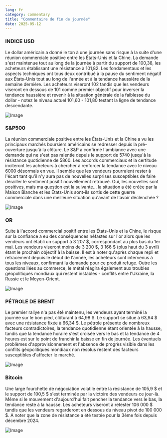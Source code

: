```yaml
---
lang: fr
category: commentary
title: "Commentaire de fin de journée"
date: 2025-05-12
---
```


### INDICE USD

Le dollar américain a donné le ton à une journée sans risque à la suite d'une réunion commerciale positive entre les États-Unis et la Chine. La demande s'est maintenue tout au long de la journée à partir du support de 100,38, les acheteurs établissant une résistance à 101,82. Les fondamentaux et les aspects techniques ont tous deux contribué à la pause du sentiment négatif aux États-Unis tout au long de l'année et à la tendance haussière de la semaine dernière. Les acheteurs viseront 102 tandis que les vendeurs viseront en dessous de 101 comme premier objectif pour inverser la tendance haussière et revenir à la situation générale de la faiblesse du dollar - notez le niveau actuel 101,60 - 101,80 testant la ligne de tendance descendante. 

![Image](https://markleighedu.github.io/img/May-2025/12-May-2025/usdindex.jpg)

### S&P500

La réunion commerciale positive entre les États-Unis et la Chine a vu les principaux marchés boursiers américains se redresser depuis la pré-ouverture jusqu'à la clôture. Le S&P a confirmé l'ambiance avec une demande qui ne s'est pas ralentie depuis le support de 5740 jusqu'à la résistance quotidienne de 5860. Les accords commerciaux et la certitude inciteront les acheteurs à chercher à renforcer la tendance avec le niveau 6000 désormais en vue. Il semble que les vendeurs pourraient rester à l'écart tant qu'il n'y aura pas de nouvelles surprises susceptibles de faire dérailler le sentiment positif nouvellement retrouvé. Oui, les nouvelles sont positives, mais ma question est la suivante… la situation a été créée par la Maison Blanche et les États-Unis sont-ils sortis de cette guerre commerciale dans une meilleure situation qu'avant de l'avoir déclenchée ? 

![Image](https://markleighedu.github.io/img/May-2025/12-May-2025/sp500.jpg)

### OR

Suite à l'accord commercial positif entre les États-Unis et la Chine, le risque sur la confiance a eu des conséquences néfastes sur l'or alors que les vendeurs ont établi un support à 3 207 $, correspondant au plus bas du 1er mai. Les vendeurs viseront moins de 3 200 $, 3 166 $ (plus haut du 3 avril) étant le prochain objectif à la baisse. Il est à noter qu'après chaque repli et retracement depuis le début de l'année, les acheteurs sont intervenus à tous les niveaux, confirmant la demande pour ce produit refuge. Outre les questions liées au commerce, le métal réagira également aux troubles géopolitiques mondiaux qui restent instables - conflits entre l'Ukraine, la Russie et le Moyen-Orient. 

![Image](https://markleighedu.github.io/img/May-2025/12-May-2025/gold.jpg)

### PÉTROLE DE BRENT

Le premier rallye n'a pas été maintenu, les vendeurs ayant terminé la journée sur le bon pied, clôturant à 64,98 $. Le support se situe à 63,94 $ avec une résistance fixée à 66,34 $. Le pétrole présente de nombreux facteurs contradictoires, la tendance quotidienne étant orientée à la hausse, tandis que la tendance horaire s'est croisée vers le bas et la tendance de 4 heures est sur le point de franchir la baisse en fin de journée. Les éventuels problèmes d'approvisionnement et l'absence de progrès visible dans les conflits géopolitiques mondiaux non résolus restent des facteurs susceptibles d'affecter le marché. 

![Image](https://markleighedu.github.io/img/May-2025/12-May-2025/brentoil.jpg)

### Bitcoin

Une large fourchette de négociation volatile entre la résistance de 105,9 $ et le support de 100,5 $ s'est terminée par la victoire des vendeurs ce jour-là. Même si le mouvement d'aujourd'hui fait pencher la tendance vers le bas, la tendance reste à la hausse. Les acheteurs viseront à retester 106 000 $ tandis que les vendeurs regarderont en dessous du niveau pivot de 100 000 $. A noter que la zone de résistance a été testée pour la 3ème fois depuis décembre 2024.

![Image](https://markleighedu.github.io/img/May-2025/12-May-2025/bitcoin.jpg)

